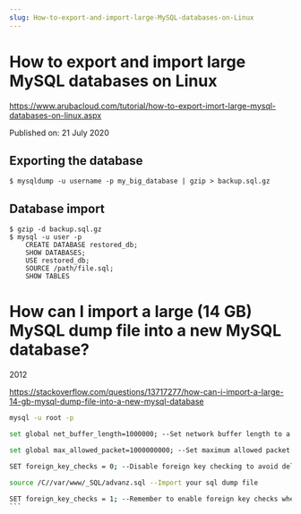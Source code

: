 ```yaml
---
slug: How-to-export-and-import-large-MySQL-databases-on-Linux
---
```


How to export and import large MySQL databases on Linux
=======================================================

https://www.arubacloud.com/tutorial/how-to-export-imort-large-mysql-databases-on-linux.aspx

Published on: 21 July 2020

## Exporting the database

	$ mysqldump -u username -p my_big_database | gzip > backup.sql.gz

## Database import

	$ gzip -d backup.sql.gz
	$ mysql -u user -p
		CREATE DATABASE restored_db;
		SHOW DATABASES;
		USE restored_db;
		SOURCE /path/file.sql;
		SHOW TABLES

How can I import a large (14 GB) MySQL dump file into a new MySQL database?
===========================================================================
2012

https://stackoverflow.com/questions/13717277/how-can-i-import-a-large-14-gb-mysql-dump-file-into-a-new-mysql-database

````bash
mysql -u root -p

set global net_buffer_length=1000000; --Set network buffer length to a large byte number

set global max_allowed_packet=1000000000; --Set maximum allowed packet size to a large byte number

SET foreign_key_checks = 0; --Disable foreign key checking to avoid delays,errors and unwanted behaviour

source /C//var/www/_SQL/advanz.sql --Import your sql dump file

SET foreign_key_checks = 1; --Remember to enable foreign key checks when procedure is complete!
```
